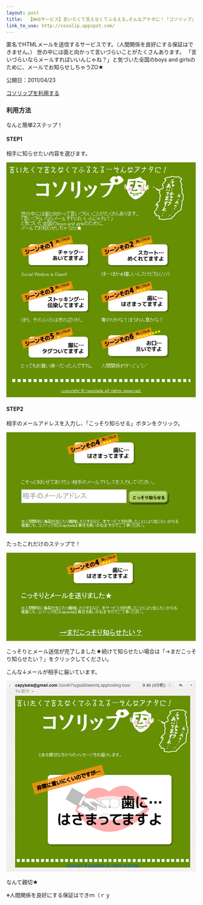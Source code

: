 ```yaml
---
layout: post
title:  【Webサービス】言いたくて言えなくてふるえる…そんなアナタに！「コソリップ」
link_to_use: http://cosolip.appspot.com/
---
```


匿名でHTMLメールを送信するサービスです。（人間関係を良好にする保証はできません。） 世の中には面と向かって言いづらいことがたくさんあります。 「言いづらいならメールすればいいんじゃね？」と気づいた全国のboys and girlsのために、メールでお知らせしちゃうZO★

公開日：2011/04/23

[コソリップを利用する](http://cosolip.appspot.com/)

### 利用方法
なんと簡単2ステップ！

#### STEP1

相手に知らせたい内容を選びます。

![](/images/cosolip/thumbnail.png)

#### STEP2
相手のメールアドレスを入力し、「こっそり知らせる」ボタンをクリック。

![](/images/cosolip/cosolip2.png)

たったこれだけのステップで！

![](/images/cosolip/cosolip3.png)

こっそりとメール送信が完了しました★続けて知らせたい場合は「→まだこっそり知らせたい？」をクリックしてください。

こんな↓メールが相手に届いています。

![](/images/cosolip/cosolip4.png)

なんて親切★

※人間関係を良好にする保証はできｍ（ｒｙ
